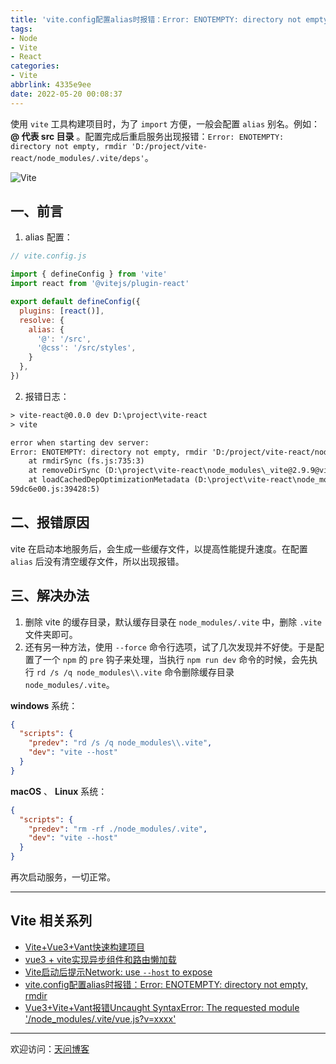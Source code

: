 ```yaml
---
title: 'vite.config配置alias时报错：Error: ENOTEMPTY: directory not empty, rmdir'
tags:
- Node
- Vite
- React
categories:
- Vite
abbrlink: 4335e9ee
date: 2022-05-20 00:08:37
---
```


使用 `vite` 工具构建项目时，为了 `import` 方便，一般会配置 `alias` 别名。例如：**@ 代表 src 目录** 。配置完成后重启服务出现报错：`Error: ENOTEMPTY: directory not empty, rmdir 'D:/project/vite-react/node_modules/.vite/deps'`。

![Vite](https://tiven.cn/static/img/img-vite-02-K96QMI1AHD56Igz67ML5T.jpg)

[//]: # (<!-- more -->)

## 一、前言

1. alias 配置：

```js
// vite.config.js

import { defineConfig } from 'vite'
import react from '@vitejs/plugin-react'

export default defineConfig({
  plugins: [react()],
  resolve: {
    alias: {
      '@': '/src',
      '@css': '/src/styles',
    }
  },
})
```

2. 报错日志：

```txt
> vite-react@0.0.0 dev D:\project\vite-react
> vite

error when starting dev server:
Error: ENOTEMPTY: directory not empty, rmdir 'D:/project/vite-react/node_modules/.vite/deps'
    at rmdirSync (fs.js:735:3)
    at removeDirSync (D:\project\vite-react\node_modules\_vite@2.9.9@vite\dist\node\chunks\dep-59dc6e00.js:2566:9)
    at loadCachedDepOptimizationMetadata (D:\project\vite-react\node_modules\_vite@2.9.9@vite\dist\node\chunks\dep-
59dc6e00.js:39428:5)
```

## 二、报错原因

vite 在启动本地服务后，会生成一些缓存文件，以提高性能提升速度。在配置 `alias` 后没有清空缓存文件，所以出现报错。

## 三、解决办法

1. 删除 vite 的缓存目录，默认缓存目录在 `node_modules/.vite` 中，删除 `.vite` 文件夹即可。
2. 还有另一种方法，使用 `--force` 命令行选项，试了几次发现并不好使。于是配置了一个 `npm` 的 `pre` 钩子来处理，当执行 `npm run dev` 命令的时候，会先执行 `rd /s /q node_modules\\.vite` 命令删除缓存目录 `node_modules/.vite`。

**windows** 系统：

```json
{
  "scripts": {
    "predev": "rd /s /q node_modules\\.vite",
    "dev": "vite --host"
  }
}
```

**macOS** 、 **Linux** 系统：

```json
{
  "scripts": {
    "predev": "rm -rf ./node_modules/.vite",
    "dev": "vite --host"
  }
}
```

再次启动服务，一切正常。

---

## Vite 相关系列

* [Vite+Vue3+Vant快速构建项目](https://tiven.cn/p/de241e23/ "Vite+Vue3+Vant快速构建项目 | 天问博客")
* [vue3 + vite实现异步组件和路由懒加载](https://tiven.cn/p/d41c4425/ "vue3 + vite实现异步组件和路由懒加载 | 天问博客")
* [Vite启动后提示Network: use `--host` to expose](https://tiven.cn/p/a57bb1ad/ "Vite启动后提示Network: use `--host` to expose | 天问博客")
* [vite.config配置alias时报错：Error: ENOTEMPTY: directory not empty, rmdir](https://tiven.cn/p/4335e9ee/ "vite.config配置alias时报错：Error: ENOTEMPTY: directory not empty, rmdir | 天问博客")
* [Vue3+Vite+Vant报错Uncaught SyntaxError: The requested module '/node_modules/.vite/vue.js?v=xxxx'](https://tiven.cn/p/7fcc5985/ "Vue3+Vite+Vant报错Uncaught SyntaxError: The requested module '/node_modules/.vite/vue.js?v=xxxx' | 天问博客")

---

欢迎访问：[天问博客](https://tiven.cn/p/4335e9ee/ "天问博客")


